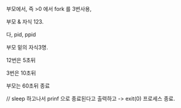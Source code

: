 부모에서, 즉 >0 에서 fork 를 3번사용,

부모 & 자식 123.

다, pid, ppid 

부모 밑의 자식3명.

12번은 5초뒤



3번은 10초뒤



부모는 60초뒤 종료



// sleep 하고나서 prinf 으로 종료된다고 출력하고 -> exit(0) 프로세스 종료.
